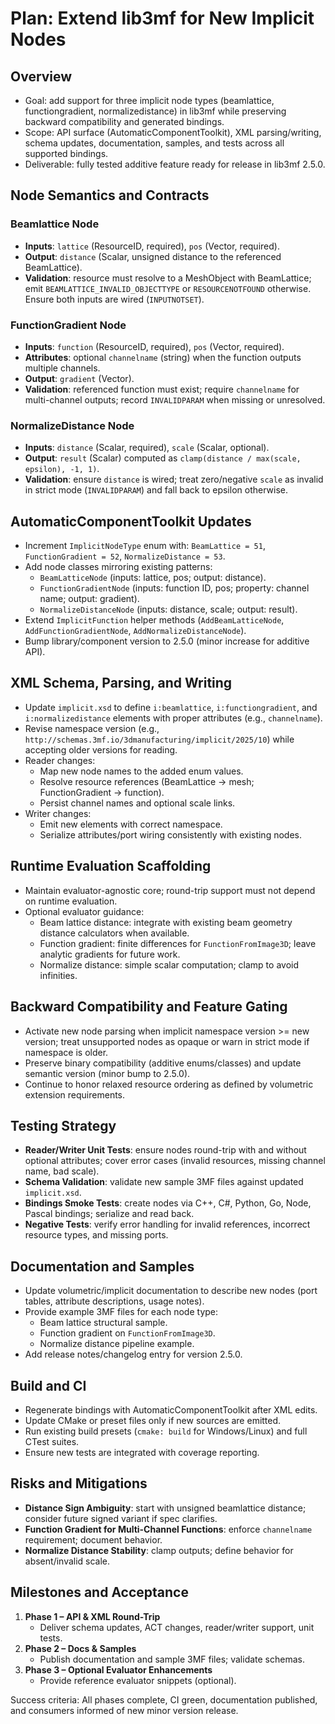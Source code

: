 # Plan: Extend lib3mf for New Implicit Nodes

## Overview
- Goal: add support for three implicit node types (beamlattice, functiongradient, normalizedistance) in lib3mf while preserving backward compatibility and generated bindings.
- Scope: API surface (AutomaticComponentToolkit), XML parsing/writing, schema updates, documentation, samples, and tests across all supported bindings.
- Deliverable: fully tested additive feature ready for release in lib3mf 2.5.0.

## Node Semantics and Contracts
### Beamlattice Node
- **Inputs**: `lattice` (ResourceID, required), `pos` (Vector, required).
- **Output**: `distance` (Scalar, unsigned distance to the referenced BeamLattice).
- **Validation**: resource must resolve to a MeshObject with BeamLattice; emit `BEAMLATTICE_INVALID_OBJECTTYPE` or `RESOURCENOTFOUND` otherwise. Ensure both inputs are wired (`INPUTNOTSET`).

### FunctionGradient Node
- **Inputs**: `function` (ResourceID, required), `pos` (Vector, required).
- **Attributes**: optional `channelname` (string) when the function outputs multiple channels.
- **Output**: `gradient` (Vector).
- **Validation**: referenced function must exist; require `channelname` for multi-channel outputs; record `INVALIDPARAM` when missing or unresolved.

### NormalizeDistance Node
- **Inputs**: `distance` (Scalar, required), `scale` (Scalar, optional).
- **Output**: `result` (Scalar) computed as `clamp(distance / max(scale, epsilon), -1, 1)`.
- **Validation**: ensure `distance` is wired; treat zero/negative `scale` as invalid in strict mode (`INVALIDPARAM`) and fall back to epsilon otherwise.

## AutomaticComponentToolkit Updates
- Increment `ImplicitNodeType` enum with: `BeamLattice = 51`, `FunctionGradient = 52`, `NormalizeDistance = 53`.
- Add node classes mirroring existing patterns:
  - `BeamLatticeNode` (inputs: lattice, pos; output: distance).
  - `FunctionGradientNode` (inputs: function ID, pos; property: channel name; output: gradient).
  - `NormalizeDistanceNode` (inputs: distance, scale; output: result).
- Extend `ImplicitFunction` helper methods (`AddBeamLatticeNode`, `AddFunctionGradientNode`, `AddNormalizeDistanceNode`).
- Bump library/component version to 2.5.0 (minor increase for additive API).

## XML Schema, Parsing, and Writing
- Update `implicit.xsd` to define `i:beamlattice`, `i:functiongradient`, and `i:normalizedistance` elements with proper attributes (e.g., `channelname`).
- Revise namespace version (e.g., `http://schemas.3mf.io/3dmanufacturing/implicit/2025/10`) while accepting older versions for reading.
- Reader changes:
  - Map new node names to the added enum values.
  - Resolve resource references (BeamLattice -> mesh; FunctionGradient -> function).
  - Persist channel names and optional scale links.
- Writer changes:
  - Emit new elements with correct namespace.
  - Serialize attributes/port wiring consistently with existing nodes.

## Runtime Evaluation Scaffolding
- Maintain evaluator-agnostic core; round-trip support must not depend on runtime evaluation.
- Optional evaluator guidance:
  - Beam lattice distance: integrate with existing beam geometry distance calculators when available.
  - Function gradient: finite differences for `FunctionFromImage3D`; leave analytic gradients for future work.
  - Normalize distance: simple scalar computation; clamp to avoid infinities.

## Backward Compatibility and Feature Gating
- Activate new node parsing when implicit namespace version >= new version; treat unsupported nodes as opaque or warn in strict mode if namespace is older.
- Preserve binary compatibility (additive enums/classes) and update semantic version (minor bump to 2.5.0).
- Continue to honor relaxed resource ordering as defined by volumetric extension requirements.

## Testing Strategy
- **Reader/Writer Unit Tests**: ensure nodes round-trip with and without optional attributes; cover error cases (invalid resources, missing channel name, bad scale).
- **Schema Validation**: validate new sample 3MF files against updated `implicit.xsd`.
- **Bindings Smoke Tests**: create nodes via C++, C#, Python, Go, Node, Pascal bindings; serialize and read back.
- **Negative Tests**: verify error handling for invalid references, incorrect resource types, and missing ports.

## Documentation and Samples
- Update volumetric/implicit documentation to describe new nodes (port tables, attribute descriptions, usage notes).
- Provide example 3MF files for each node type:
  - Beam lattice structural sample.
  - Function gradient on `FunctionFromImage3D`.
  - Normalize distance pipeline example.
- Add release notes/changelog entry for version 2.5.0.

## Build and CI
- Regenerate bindings with AutomaticComponentToolkit after XML edits.
- Update CMake or preset files only if new sources are emitted.
- Run existing build presets (`cmake: build` for Windows/Linux) and full CTest suites.
- Ensure new tests are integrated with coverage reporting.

## Risks and Mitigations
- **Distance Sign Ambiguity**: start with unsigned beamlattice distance; consider future signed variant if spec clarifies.
- **Function Gradient for Multi-Channel Functions**: enforce `channelname` requirement; document behavior.
- **Normalize Distance Stability**: clamp outputs; define behavior for absent/invalid scale.

## Milestones and Acceptance
1. **Phase 1 – API & XML Round-Trip**
   - Deliver schema updates, ACT changes, reader/writer support, unit tests.
2. **Phase 2 – Docs & Samples**
   - Publish documentation and sample 3MF files; validate schemas.
3. **Phase 3 – Optional Evaluator Enhancements**
   - Provide reference evaluator snippets (optional).

Success criteria: All phases complete, CI green, documentation published, and consumers informed of new minor version release.

